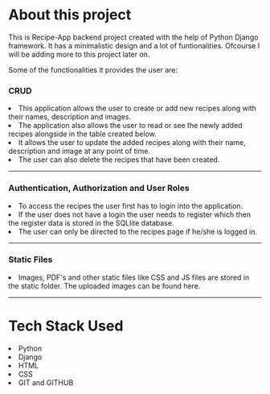 <div>
  <h1>About this project</h1>
  This is Recipe-App backend project created with the help of Python Django framework. It has a minimalistic design and a lot of funtionalities. Ofcourse I will be adding more to this project later on.
  
  Some of the functionalities it provides the user are:
  <h3>CRUD</h3>
  <li>This application allows the user to create or add new recipes along with their names, description and images.</li>
  <li>The application also allows the user to read or see the newly added recipes alongside in the table created below.</li>
  <li>It allows the user to update the added recipes along with their name, description and image at any point of time.</li>
  <li>The user can also delete the recipes that have been created.</li>
  <hr>
  <h3>Authentication, Authorization and User Roles</h3>
  <li>To access the recipes the user first has to login into the application.</li>
  <li>If the user does not have a login the user needs to register which then the register data is stored in the SQLlite database.</li>
  <li>The user can only be directed to the recipes page if he/she is logged in.</li>
  <hr>
  <h3>Static Files</h3>
  <li>Images, PDF's and other static files like CSS and JS files are stored in the static folder. The uploaded images can be found here.</li>
  <hr>
  <h1>Tech Stack Used</h1>
  <li>Python</li>
  <li>Django</li>
  <li>HTML</li>
  <li>CSS</li>
  <li>GIT and GITHUB</li>
</div>
